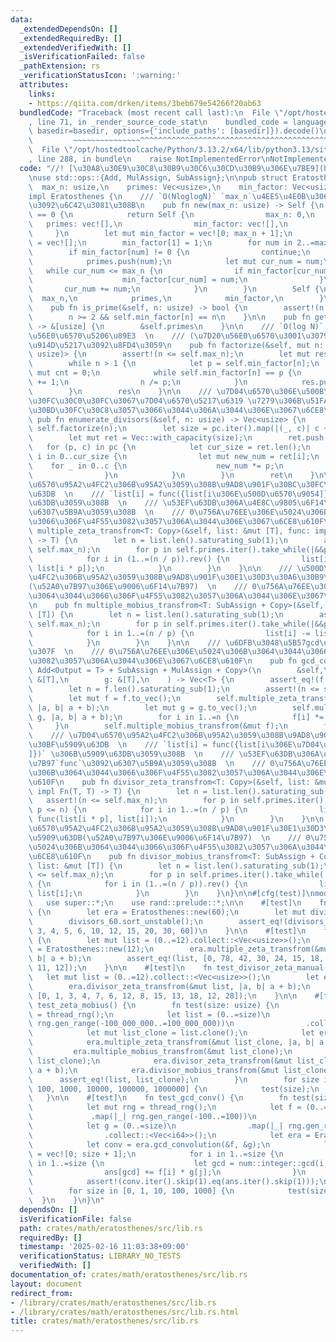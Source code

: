 ```yaml
---
data:
  _extendedDependsOn: []
  _extendedRequiredBy: []
  _extendedVerifiedWith: []
  _isVerificationFailed: false
  _pathExtension: rs
  _verificationStatusIcon: ':warning:'
  attributes:
    links:
    - https://qiita.com/drken/items/3beb679e54266f20ab63
  bundledCode: "Traceback (most recent call last):\n  File \"/opt/hostedtoolcache/Python/3.13.2/x64/lib/python3.13/site-packages/onlinejudge_verify/documentation/build.py\"\
    , line 71, in _render_source_code_stat\n    bundled_code = language.bundle(stat.path,\
    \ basedir=basedir, options={'include_paths': [basedir]}).decode()\n          \
    \         ~~~~~~~~~~~~~~~^^^^^^^^^^^^^^^^^^^^^^^^^^^^^^^^^^^^^^^^^^^^^^^^^^^^^^^^^^^^^^^^^^\n\
    \  File \"/opt/hostedtoolcache/Python/3.13.2/x64/lib/python3.13/site-packages/onlinejudge_verify/languages/rust.py\"\
    , line 288, in bundle\n    raise NotImplementedError\nNotImplementedError\n"
  code: "//! [\u30A8\u30E9\u30C8\u30B9\u30C6\u30CD\u30B9\u306E\u7BE9](https://qiita.com/drken/items/3beb679e54266f20ab63)\n\
    \nuse std::ops::{Add, MulAssign, SubAssign};\n\npub struct Eratosthenes {\n  \
    \  max_n: usize,\n    primes: Vec<usize>,\n    min_factor: Vec<usize>,\n}\n\n\
    impl Eratosthenes {\n    /// `O(NloglogN)` `max_n`\u4EE5\u4E0B\u306E\u7D20\u6570\
    \u3092\u6C42\u3081\u308B\n    pub fn new(max_n: usize) -> Self {\n        if max_n\
    \ == 0 {\n            return Self {\n                max_n: 0,\n             \
    \   primes: vec![],\n                min_factor: vec![],\n            };\n   \
    \     }\n        let mut min_factor = vec![0; max_n + 1];\n        let mut primes\
    \ = vec![];\n        min_factor[1] = 1;\n        for num in 2..=max_n {\n    \
    \        if min_factor[num] != 0 {\n                continue;\n            }\n\
    \            primes.push(num);\n            let mut cur_num = num;\n         \
    \   while cur_num <= max_n {\n                if min_factor[cur_num] == 0 {\n\
    \                    min_factor[cur_num] = num;\n                }\n         \
    \       cur_num += num;\n            }\n        }\n        Self {\n          \
    \  max_n,\n            primes,\n            min_factor,\n        }\n    }\n\n\
    \    pub fn is_prime(&self, n: usize) -> bool {\n        assert!(n <= self.max_n);\n\
    \        n >= 2 && self.min_factor[n] == n\n    }\n\n    pub fn get_primes(&self)\
    \ -> &[usize] {\n        &self.primes\n    }\n\n    /// `O(log N)` \u3067\u7D20\
    \u56E0\u6570\u5206\u89E3  \n    /// (\u7D20\u56E0\u6570\u3001\u3079\u304D) \u306E\
    \u914D\u5217\u3092\u8FD4\u3059\n    pub fn factorize(&self, mut n: usize) -> Vec<(usize,\
    \ usize)> {\n        assert!(n <= self.max_n);\n        let mut res = vec![];\n\
    \        while n > 1 {\n            let p = self.min_factor[n];\n            let\
    \ mut cnt = 0;\n            while self.min_factor[n] == p {\n                cnt\
    \ += 1;\n                n /= p;\n            }\n            res.push((p, cnt));\n\
    \        }\n        res\n    }\n\n    /// \u7D04\u6570\u306E\u500B\u6570\u30AA\
    \u30FC\u30C0\u30FC\u3067\u7D04\u6570\u5217\u6319 \u7279\u306B\u51FA\u529B\u306F\
    \u30BD\u30FC\u30C8\u3057\u3066\u3044\u306A\u3044\u306E\u3067\u6CE8\u610F\n   \
    \ pub fn enumerate_divisors(&self, n: usize) -> Vec<usize> {\n        let pc =\
    \ self.factorize(n);\n        let size = pc.iter().map(|(_, c)| c + 1).product::<usize>();\n\
    \        let mut ret = Vec::with_capacity(size);\n        ret.push(1);\n     \
    \   for (p, c) in pc {\n            let cur_size = ret.len();\n            for\
    \ i in 0..cur_size {\n                let mut new_num = ret[i];\n            \
    \    for _ in 0..c {\n                    new_num *= p;\n                    ret.push(new_num);\n\
    \                }\n            }\n        }\n        ret\n    }\n\n    /// \u500D\
    \u6570\u95A2\u4FC2\u306B\u95A2\u3059\u308B\u9AD8\u901F\u30BC\u30FC\u30BF\u5909\
    \u63DB  \n    /// `list[i] = func({list[i\u306E\u500D\u6570\u9054]})` \u306B\u5909\
    \u63DB\u3059\u308B  \n    /// \u53EF\u63DB\u306A\u4E8C\u9805\u6F14\u7B97`func`\u3092\
    \u6307\u5B9A\u3059\u308B  \n    /// 0\u756A\u76EE\u306E\u5024\u306B\u3064\u3044\
    \u3066\u306F\u4F55\u3082\u3057\u306A\u3044\u306E\u3067\u6CE8\u610F\n    pub fn\
    \ multiple_zeta_transfrom<T: Copy>(&self, list: &mut [T], func: impl Fn(T, T)\
    \ -> T) {\n        let n = list.len().saturating_sub(1);\n        assert!(n <=\
    \ self.max_n);\n        for p in self.primes.iter().take_while(|&&p| p <= n) {\n\
    \            for i in (1..=(n / p)).rev() {\n                list[i] = func(list[i],\
    \ list[i * p]);\n            }\n        }\n    }\n\n    /// \u500D\u6570\u95A2\
    \u4FC2\u306B\u95A2\u3059\u308B\u9AD8\u901F\u30E1\u30D3\u30A6\u30B9\u5909\u63DB\
    (\u52A0\u7B97\u306E\u9006\u6F14\u7B97)  \n    /// 0\u756A\u76EE\u306E\u5024\u306B\
    \u3064\u3044\u3066\u306F\u4F55\u3082\u3057\u306A\u3044\u306E\u3067\u6CE8\u610F\
    \n    pub fn multiple_mobius_transfrom<T: SubAssign + Copy>(&self, list: &mut\
    \ [T]) {\n        let n = list.len().saturating_sub(1);\n        assert!(n <=\
    \ self.max_n);\n        for p in self.primes.iter().take_while(|&&p| p <= n) {\n\
    \            for i in 1..=(n / p) {\n                list[i] -= list[i * p];\n\
    \            }\n        }\n    }\n\n    /// \u6DFB\u3048\u5B57gcd\u7573\u307F\u8FBC\
    \u307F  \n    /// 0\u756A\u76EE\u306E\u5024\u306B\u3064\u3044\u3066\u306F\u4F55\
    \u3082\u3057\u306A\u3044\u306E\u3067\u6CE8\u610F\n    pub fn gcd_convolution<T:\
    \ Add<Output = T> + SubAssign + MulAssign + Copy>(\n        &self,\n        f:\
    \ &[T],\n        g: &[T],\n    ) -> Vec<T> {\n        assert_eq!(f.len(), g.len());\n\
    \        let n = f.len().saturating_sub(1);\n        assert!(n <= self.max_n);\n\
    \        let mut f = f.to_vec();\n        self.multiple_zeta_transfrom(&mut f,\
    \ |a, b| a + b);\n        let mut g = g.to_vec();\n        self.multiple_zeta_transfrom(&mut\
    \ g, |a, b| a + b);\n        for i in 1..=n {\n            f[i] *= g[i];\n   \
    \     }\n        self.multiple_mobius_transfrom(&mut f);\n        f\n    }\n\n\
    \    /// \u7D04\u6570\u95A2\u4FC2\u306B\u95A2\u3059\u308B\u9AD8\u901F\u30BC\u30FC\
    \u30BF\u5909\u63DB  \n    /// `list[i] = func({list[i\u306E\u7D04\u6570\u9054\
    ]})` \u306B\u5909\u63DB\u3059\u308B  \n    /// \u53EF\u63DB\u306A\u4E8C\u9805\u6F14\
    \u7B97`func`\u3092\u6307\u5B9A\u3059\u308B  \n    /// 0\u756A\u76EE\u306E\u5024\
    \u306B\u3064\u3044\u3066\u306F\u4F55\u3082\u3057\u306A\u3044\u306E\u3067\u6CE8\
    \u610F\n    pub fn divisor_zeta_transfrom<T: Copy>(&self, list: &mut [T], func:\
    \ impl Fn(T, T) -> T) {\n        let n = list.len().saturating_sub(1);\n     \
    \   assert!(n <= self.max_n);\n        for p in self.primes.iter().take_while(|&&p|\
    \ p <= n) {\n            for i in 1..=(n / p) {\n                list[i * p] =\
    \ func(list[i * p], list[i]);\n            }\n        }\n    }\n\n    /// \u7D04\
    \u6570\u95A2\u4FC2\u306B\u95A2\u3059\u308B\u9AD8\u901F\u30E1\u30D3\u30A6\u30B9\
    \u5909\u63DB(\u52A0\u7B97\u306E\u9006\u6F14\u7B97)  \n    /// 0\u756A\u76EE\u306E\
    \u5024\u306B\u3064\u3044\u3066\u306F\u4F55\u3082\u3057\u306A\u3044\u306E\u3067\
    \u6CE8\u610F\n    pub fn divisor_mobius_transfrom<T: SubAssign + Copy>(&self,\
    \ list: &mut [T]) {\n        let n = list.len().saturating_sub(1);\n        assert!(n\
    \ <= self.max_n);\n        for p in self.primes.iter().take_while(|&&p| p <= n)\
    \ {\n            for i in (1..=(n / p)).rev() {\n                list[i * p] -=\
    \ list[i];\n            }\n        }\n    }\n}\n\n#[cfg(test)]\nmod test {\n \
    \   use super::*;\n    use rand::prelude::*;\n\n    #[test]\n    fn test_divisors_manual()\
    \ {\n        let era = Eratosthenes::new(60);\n        let mut divisors_60 = era.enumerate_divisors(60);\n\
    \        divisors_60.sort_unstable();\n        assert_eq!(divisors_60, [1, 2,\
    \ 3, 4, 5, 6, 10, 12, 15, 20, 30, 60])\n    }\n\n    #[test]\n    fn test_multiple_zeta_manual()\
    \ {\n        let mut list = (0..=12).collect::<Vec<usize>>();\n        let era\
    \ = Eratosthenes::new(12);\n        era.multiple_zeta_transfrom(&mut list, |a,\
    \ b| a + b);\n        assert_eq!(list, [0, 78, 42, 30, 24, 15, 18, 7, 8, 9, 10,\
    \ 11, 12]);\n    }\n\n    #[test]\n    fn test_divisor_zeta_manual() {\n     \
    \   let mut list = (0..=12).collect::<Vec<usize>>();\n        let era = Eratosthenes::new(12);\n\
    \        era.divisor_zeta_transfrom(&mut list, |a, b| a + b);\n        assert_eq!(list,\
    \ [0, 1, 3, 4, 7, 6, 12, 8, 15, 13, 18, 12, 28]);\n    }\n\n    #[test]\n    fn\
    \ test_zeta_mobius() {\n        fn test(size: usize) {\n            let mut rng\
    \ = thread_rng();\n            let list = (0..=size)\n                .map(|_|\
    \ rng.gen_range(-100_000_000..=100_000_000))\n                .collect::<Vec<i64>>();\n\
    \            let mut list_clone = list.clone();\n            let era = Eratosthenes::new(size);\n\
    \            era.multiple_zeta_transfrom(&mut list_clone, |a, b| a + b);\n   \
    \         era.multiple_mobius_transfrom(&mut list_clone);\n            assert_eq!(list,\
    \ list_clone);\n            era.divisor_zeta_transfrom(&mut list_clone, |a, b|\
    \ a + b);\n            era.divisor_mobius_transfrom(&mut list_clone);\n      \
    \      assert_eq!(list, list_clone);\n        }\n        for size in [0, 1, 10,\
    \ 100, 1000, 10000, 100000, 1000000] {\n            test(size);\n        }\n \
    \   }\n\n    #[test]\n    fn test_gcd_conv() {\n        fn test(size: usize) {\n\
    \            let mut rng = thread_rng();\n            let f = (0..=size)\n   \
    \             .map(|_| rng.gen_range(-100..=100))\n                .collect::<Vec<i64>>();\n\
    \            let g = (0..=size)\n                .map(|_| rng.gen_range(-100..=100))\n\
    \                .collect::<Vec<i64>>();\n            let era = Eratosthenes::new(size);\n\
    \            let conv = era.gcd_convolution(&f, &g);\n            let mut ans\
    \ = vec![0; size + 1];\n            for i in 1..=size {\n                for j\
    \ in 1..=size {\n                    let gcd = num::integer::gcd(i, j);\n    \
    \                ans[gcd] += f[i] * g[j];\n                }\n            }\n\
    \            assert!(conv.iter().skip(1).eq(ans.iter().skip(1)));\n        }\n\
    \        for size in [0, 1, 10, 100, 1000] {\n            test(size);\n      \
    \  }\n    }\n}\n"
  dependsOn: []
  isVerificationFile: false
  path: crates/math/eratosthenes/src/lib.rs
  requiredBy: []
  timestamp: '2025-02-16 11:03:38+09:00'
  verificationStatus: LIBRARY_NO_TESTS
  verifiedWith: []
documentation_of: crates/math/eratosthenes/src/lib.rs
layout: document
redirect_from:
- /library/crates/math/eratosthenes/src/lib.rs
- /library/crates/math/eratosthenes/src/lib.rs.html
title: crates/math/eratosthenes/src/lib.rs
---
```


